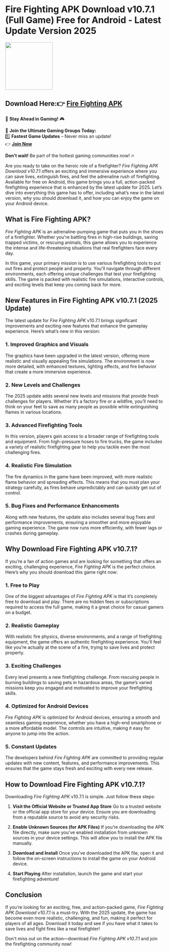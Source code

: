 # Fire Fighting APK Download v10.7.1 (Full Game) Free for Android - Latest Update Version 2025

<img src="https://github.com/user-attachments/assets/53ca418f-7df5-46d0-93cb-509f28bbe809" width="150" />

## Download Here:👉 [Fire Fighting APK](https://apkbros.com/fire-fighting-apk/) 
🚀 **Stay Ahead in Gaming!** 🎮

📢 **Join the Ultimate Gaming Groups Today:**  
1️⃣ **Fastest Game Updates** – Never miss an update!  
👉 [**Join Now**](https://t.me/apkbros_official)

**Don’t wait!** Be part of the hottest gaming communities now! 🔥


Are you ready to take on the heroic role of a firefighter? *Fire Fighting APK Download v10.7.1* offers an exciting and immersive experience where you can save lives, extinguish fires, and feel the adrenaline rush of firefighting. Available for free on Android, this game brings you a full, action-packed firefighting experience that is enhanced by the latest update for 2025. Let’s dive into everything this game has to offer, including what’s new in the latest version, why you should download it, and how you can enjoy the game on your Android device.

## What is Fire Fighting APK?

*Fire Fighting APK* is an adrenaline-pumping game that puts you in the shoes of a firefighter. Whether you're battling fires in high-rise buildings, saving trapped victims, or rescuing animals, this game allows you to experience the intense and life-threatening situations that real firefighters face every day. 

In this game, your primary mission is to use various firefighting tools to put out fires and protect people and property. You'll navigate through different environments, each offering unique challenges that test your firefighting skills. The game is packed with realistic fire simulations, interactive controls, and exciting levels that keep you coming back for more.

## New Features in Fire Fighting APK v10.7.1 (2025 Update)

The latest update for *Fire Fighting APK* v10.7.1 brings significant improvements and exciting new features that enhance the gameplay experience. Here’s what’s new in this version:

### 1. **Improved Graphics and Visuals**
   The graphics have been upgraded in the latest version, offering more realistic and visually appealing fire simulations. The environment is now more detailed, with enhanced textures, lighting effects, and fire behavior that create a more immersive experience.

### 2. **New Levels and Challenges**
   The 2025 update adds several new levels and missions that provide fresh challenges for players. Whether it’s a factory fire or a wildfire, you’ll need to think on your feet to save as many people as possible while extinguishing flames in various locations.

### 3. **Advanced Firefighting Tools**
   In this version, players gain access to a broader range of firefighting tools and equipment. From high-pressure hoses to fire trucks, the game includes a variety of realistic firefighting gear to help you tackle even the most challenging fires.

### 4. **Realistic Fire Simulation**
   The fire dynamics in the game have been improved, with more realistic flame behavior and spreading effects. This means that you must plan your strategy carefully, as fires behave unpredictably and can quickly get out of control.

### 5. **Bug Fixes and Performance Enhancements**
   Along with new features, the update also includes several bug fixes and performance improvements, ensuring a smoother and more enjoyable gaming experience. The game now runs more efficiently, with fewer lags or crashes during gameplay.

## Why Download Fire Fighting APK v10.7.1?

If you’re a fan of action games and are looking for something that offers an exciting, challenging experience, *Fire Fighting APK* is the perfect choice. Here’s why you should download this game right now:

### 1. **Free to Play**
   One of the biggest advantages of *Fire Fighting APK* is that it’s completely free to download and play. There are no hidden fees or subscriptions required to access the full game, making it a great choice for casual gamers on a budget.

### 2. **Realistic Gameplay**
   With realistic fire physics, diverse environments, and a range of firefighting equipment, the game offers an authentic firefighting experience. You'll feel like you’re actually at the scene of a fire, trying to save lives and protect property.

### 3. **Exciting Challenges**
   Every level presents a new firefighting challenge. From rescuing people in burning buildings to saving pets in hazardous areas, the game’s varied missions keep you engaged and motivated to improve your firefighting skills.

### 4. **Optimized for Android Devices**
   *Fire Fighting APK* is optimized for Android devices, ensuring a smooth and seamless gaming experience, whether you have a high-end smartphone or a more affordable model. The controls are intuitive, making it easy for anyone to jump into the action.

### 5. **Constant Updates**
   The developers behind *Fire Fighting APK* are committed to providing regular updates with new content, features, and performance improvements. This ensures that the game stays fresh and exciting with every new release.

## How to Download Fire Fighting APK v10.7.1?

Downloading *Fire Fighting APK* v10.7.1 is simple. Just follow these steps:

1. **Visit the Official Website or Trusted App Store**
   Go to a trusted website or the official app store for your device. Ensure you are downloading from a reputable source to avoid any security risks.

2. **Enable Unknown Sources (for APK Files)**
   If you’re downloading the APK file directly, make sure you’ve enabled installation from unknown sources in your device settings. This will allow you to install the APK file manually.

3. **Download and Install**
   Once you’ve downloaded the APK file, open it and follow the on-screen instructions to install the game on your Android device.

4. **Start Playing**
   After installation, launch the game and start your firefighting adventure!

## Conclusion

If you’re looking for an exciting, free, and action-packed game, *Fire Fighting APK Download v10.7.1* is a must-try. With the 2025 update, the game has become even more realistic, challenging, and fun, making it perfect for players of all ages. Download it today and see if you have what it takes to save lives and fight fires like a real firefighter!

Don't miss out on the action—download *Fire Fighting APK v10.7.1* and join the firefighting community now!
